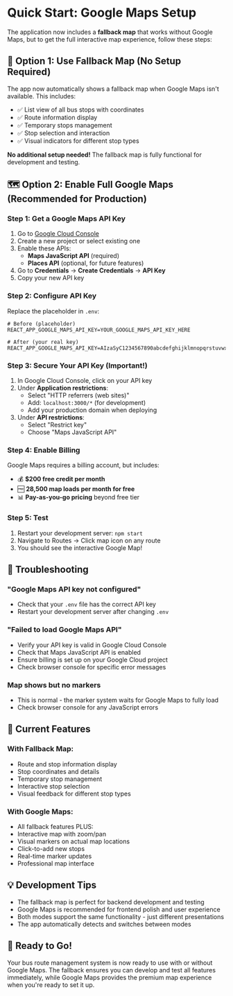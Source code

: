 # Quick Start: Google Maps Setup

The application now includes a **fallback map** that works without Google Maps, but to get the full interactive map experience, follow these steps:

## 🚀 Option 1: Use Fallback Map (No Setup Required)

The app now automatically shows a fallback map when Google Maps isn't available. This includes:
- ✅ List view of all bus stops with coordinates
- ✅ Route information display
- ✅ Temporary stops management
- ✅ Stop selection and interaction
- ✅ Visual indicators for different stop types

**No additional setup needed!** The fallback map is fully functional for development and testing.

## 🗺️ Option 2: Enable Full Google Maps (Recommended for Production)

### Step 1: Get a Google Maps API Key

1. Go to [Google Cloud Console](https://console.cloud.google.com/)
2. Create a new project or select existing one
3. Enable these APIs:
   - **Maps JavaScript API** (required)
   - **Places API** (optional, for future features)
4. Go to **Credentials** → **Create Credentials** → **API Key**
5. Copy your new API key

### Step 2: Configure API Key

Replace the placeholder in `.env`:

```env
# Before (placeholder)
REACT_APP_GOOGLE_MAPS_API_KEY=YOUR_GOOGLE_MAPS_API_KEY_HERE

# After (your real key)
REACT_APP_GOOGLE_MAPS_API_KEY=AIzaSyC1234567890abcdefghijklmnopqrstuvwxyz
```

### Step 3: Secure Your API Key (Important!)

1. In Google Cloud Console, click on your API key
2. Under **Application restrictions**:
   - Select "HTTP referrers (web sites)"
   - Add: `localhost:3000/*` (for development)
   - Add your production domain when deploying
3. Under **API restrictions**:
   - Select "Restrict key"
   - Choose "Maps JavaScript API"

### Step 4: Enable Billing

Google Maps requires a billing account, but includes:
- 💰 **$200 free credit per month**
- 🆓 **28,500 map loads per month for free**
- 📊 **Pay-as-you-go pricing** beyond free tier

### Step 5: Test

1. Restart your development server: `npm start`
2. Navigate to Routes → Click map icon on any route
3. You should see the interactive Google Map!

## 🔧 Troubleshooting

### "Google Maps API key not configured"
- Check that your `.env` file has the correct API key
- Restart your development server after changing `.env`

### "Failed to load Google Maps API"
- Verify your API key is valid in Google Cloud Console
- Check that Maps JavaScript API is enabled
- Ensure billing is set up on your Google Cloud project
- Check browser console for specific error messages

### Map shows but no markers
- This is normal - the marker system waits for Google Maps to fully load
- Check browser console for any JavaScript errors

## 🎯 Current Features

### With Fallback Map:
- Route and stop information display
- Stop coordinates and details
- Temporary stop management
- Interactive stop selection
- Visual feedback for different stop types

### With Google Maps:
- All fallback features PLUS:
- Interactive map with zoom/pan
- Visual markers on actual map locations
- Click-to-add new stops
- Real-time marker updates
- Professional map interface

## 💡 Development Tips

- The fallback map is perfect for backend development and testing
- Google Maps is recommended for frontend polish and user experience
- Both modes support the same functionality - just different presentations
- The app automatically detects and switches between modes

## 🚀 Ready to Go!

Your bus route management system is now ready to use with or without Google Maps. The fallback ensures you can develop and test all features immediately, while Google Maps provides the premium map experience when you're ready to set it up.